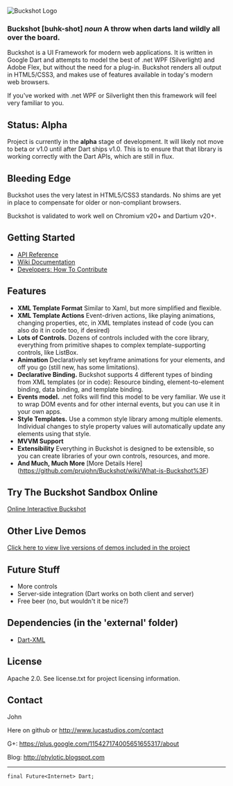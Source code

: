 ![Buckshot Logo](http://www.lucastudios.com/img/lucaui_logo_candidate2.png)

### Buckshot [buhk-shot] *noun* A throw when darts land wildly all over the board. ###

Buckshot is a UI Framework for modern web applications. It is written in Google Dart and attempts to model the best of .net WPF (Silverlight) and Adobe Flex, but without the need for a plug-in. Buckshot renders all output in HTML5/CSS3, and makes use of features available in today's modern web browsers.

If you've worked with .net WPF or Silverlight then this framework will feel very familiar to you.

## Status: Alpha
Project is currently in the **alpha** stage of development.  It will likely not move to beta or v1.0 until after Dart ships v1.0. This is to ensure that that library is working correctly with the Dart APIs, which are still in flux.

## Bleeding Edge
Buckshot uses the very latest in HTML5/CSS3 standards.  No shims are yet in place to compensate for older or non-compliant browsers.

Buckshot is validated to work well on Chromium v20+ and Dartium v20+.

## Getting Started
* [API Reference](http://www.lucastudios.com/trybuckshot/docs/)
* [Wiki Documentation](https://github.com/prujohn/Buckshot/wiki/_pages)
* [Developers: How To Contribute](https://github.com/prujohn/Buckshot/wiki/How-To-Contribute)

## Features
* **XML Template Format** Similar to Xaml, but more simplified and flexible.
* **XML Template Actions** Event-driven actions, like playing animations, changing properties, etc, in XML templates instead of code (you can also do it in code too, if desired)
* **Lots of Controls.** Dozens of controls included with the core library, everything from primitive shapes to complex template-supporting controls, like ListBox.
* **Animation** Declaratively set keyframe animations for your elements, and off you go (still new, has some limitations).
* **Declarative Binding.** Buckshot supports 4 different types of binding from XML templates (or in code):  Resource binding, element-to-element binding, data binding, and template binding.
* **Events model.** .net folks will find this model to be very familiar.  We use it to wrap DOM events and for other internal events, but you can use it in your own apps.
* **Style Templates.**  Use a common style library among multiple elements.  Individual changes to style property values will automatically update any elements using that style.
* **MVVM Support**
* **Extensibility**  Everything in Buckshot is designed to be extensible, so you can create libraries of your own controls, resources, and more.
* **And Much, Much More** [More Details Here] (https://github.com/prujohn/Buckshot/wiki/What-is-Buckshot%3F)

## Try The Buckshot Sandbox Online
[Online Interactive Buckshot](http://www.lucastudios.com/trybuckshot)

## Other Live Demos
[Click here to view live versions of demos included in the project](http://www.lucastudios.com/demos/)

## Future Stuff
* More controls
* Server-side integration (Dart works on both client and server)
* Free beer (no, but wouldn't it be nice?)

## Dependencies (in the 'external' folder)
* [Dart-XML](https://github.com/prujohn/dart-xml)

## License
Apache 2.0. See license.txt for project licensing information.

## Contact

John

Here on github or http://www.lucastudios.com/contact

G+: https://plus.google.com/115427174005651655317/about

Blog: http://phylotic.blogspot.com

---------------------------------------------
	final Future<Internet> Dart;
